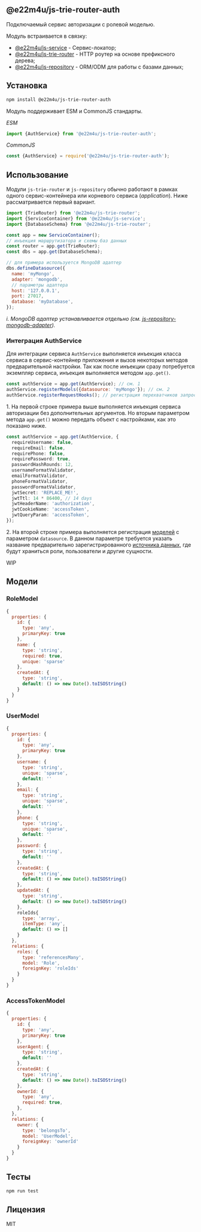## @e22m4u/js-trie-router-auth

Подключаемый сервис авторизации с ролевой моделью.

Модуль встраивается в связку:

- [@e22m4u/js-service](https://www.npmjs.com/package/@e22m4u/js-service)
  \- Сервис-локатор;
- [@e22m4u/js-trie-router](https://www.npmjs.com/package/@e22m4u/js-trie-router)
  \- HTTP роутер на основе префиксного дерева;
- [@e22m4u/js-repository](https://www.npmjs.com/package/@e22m4u/js-repository)
  \- ORM/ODM для работы с базами данных;

## Установка

```bash
npm install @e22m4u/js-trie-router-auth
```

Модуль поддерживает ESM и CommonJS стандарты.

*ESM*

```js
import {AuthService} from '@e22m4u/js-trie-router-auth';
```

*CommonJS*

```js
const {AuthService} = require('@e22m4u/js-trie-router-auth');
```

## Использование

Модули `js-trie-router` и `js-repository` обычно работают в рамках одного
сервис-контейнера или корневого сервиса (*application*). Ниже рассматривается
первый вариант.

```js
import {TrieRouter} from '@e22m4u/js-trie-router';
import {ServiceContainer} from '@e22m4u/js-service';
import {DatabaseSchema} from '@e22m4u/js-trie-router';

const app = new ServiceContainer();
// инъекция маршрутизатора и схемы баз данных
const router = app.get(TrieRouter);
const dbs = app.get(DatabaseSchema);

// для примера используется MongoDB адаптер
dbs.defineDatasource({
  name: 'myMongo',
  adapter: 'mongodb',
  // параметры адаптера
  host: '127.0.0.1',
  port: 27017,
  database: 'myDatabase',
});
```

*i. MongoDB адаптер устанавливается отдельно (см. [js-repository-mongodb-adapter](https://www.npmjs.com/package/@e22m4u/js-repository-mongodb-adapter)).*

### Интеграция AuthService

Для интеграции сервиса `AuthService` выполняется инъекция класса сервиса
в сервис-контейнер приложения и вызов некоторых методов предварительной
настройки. Так как после инъекции сразу потребуется экземпляр сервиса,
инъекция выполняется методом `app.get()`.

```js
const authService = app.get(AuthService); // см. 1
authService.registerModels({datasource: 'myMongo'}); // см. 2
authService.registerRequestHooks(); // регистрация перехватчиков запроса
```

1\. На первой строке примера выше выполняется инъекция сервиса авторизации
без дополнительных аргументов. Но вторым параметром метода `app.get()`
можно передать объект с настройками, как это показано ниже.

```ts
const authService = app.get(AuthService, {
  requireUsername: false,
  requireEmail: false,
  requirePhone: false,
  requirePassword: true,
  passwordHashRounds: 12,
  usernameFormatValidator,
  emailFormatValidator,
  phoneFormatValidator,
  passwordFormatValidator,
  jwtSecret: 'REPLACE_ME!',
  jwtTtl: 14 * 86400, // 14 days
  jwtHeaderName: 'authorization',
  jwtCookieName: 'accessToken',
  jwtQueryParam: 'accessToken',
});
```

2\. На второй строке примера выполняется регистрация [моделей](#Модели)
с параметром `datasource`. В данном параметре требуется указать название
предварительно зарегистрированного
[источника данных](https://www.npmjs.com/package/@e22m4u/js-repository#источник-данных),
где будут храниться роли, пользователи и другие сущности.

WIP

## Модели

### RoleModel

```js
{
  properties: {
    id: {
      type: 'any',
      primaryKey: true
    },
    name: {
      type: 'string',
      required: true,
      unique: 'sparse'
    },
    createdAt: {
      type: 'string',
      default: () => new Date().toISOString()
    }
  }
}
```

### UserModel

```js
{
  properties: {
    id: {
      type: 'any',
      primaryKey: true
    },
    username: {
      type: 'string',
      unique: 'sparse',
      default: ''
    },
    email: {
      type: 'string',
      unique: 'sparse',
      default: ''
    },
    phone: {
      type: 'string',
      unique: 'sparse',
      default: ''
    },
    password: {
      type: 'string',
      default: ''
    },
    createdAt: {
      type: 'string',
      default: () => new Date().toISOString()
    },
    updatedAt: {
      type: 'string',
      default: () => new Date().toISOString()
    },
    roleIds{
      type: 'array',
      itemType: 'any',
      default: () => []
    }
  },
  relations: {
    roles: {
      type: 'referencesMany',
      model: 'Role',
      foreignKey: 'roleIds'
    }
  }
}
```

### AccessTokenModel

```js
{
  properties: {
    id: {
      type: 'any',
      primaryKey: true
    },
    userAgent: {
      type: 'string',
      default: ''
    },
    createdAt: {
      type: 'string',
      default: () => new Date().toISOString()
    },
    ownerId: {
      type: 'any',
      required: true,
    },
  },
  relations: {
    owner: {
      type: 'belongsTo',
      model: 'UserModel',
      foreignKey: 'ownerId'
    }
  }
}
```

## Тесты

```bash
npm run test
```

## Лицензия

MIT
